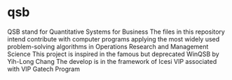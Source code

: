 # qsb
QSB stand for Quantitative Systems for Business
The files in this repository intend contribute with computer programs applying the most widely used problem-solving algorithms in Operations Research and Management Science
This project is inspired in the famous but deprecated WinQSB by Yih-Long Chang
The develop is in the framework of Icesi VIP associated with VIP Gatech Program
